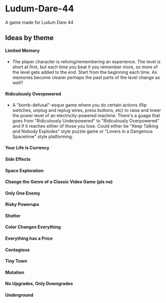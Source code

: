 # Ludum-Dare-44
A game made for Ludum Dare 44

## Ideas by theme

#### Limited Memory
* The player character is reliving/remembering an experience. The level is short at first, but each time you beat it you remember more, so more of the level gets added to the end. Start from the beginning each time. As memories become clearer perhaps the past parts of the level change as well?

#### Ridiculously Overpowered
* A "bomb-defusal"-esque game where you do certain actions (flip switches, unplug and replug wires, press buttons, etc) to raise and lower the power level of an electricity-powered machine. There's a guage that goes from "Ridiculously Underpowered" to "Ridiculously Overpowered" and if it reaches either of those you lose. Could either be "Keep Talking and Nobody Explodes" style puzzle game or "Lovers in a Dangerous Spacetime" style platforming.

#### Your Life is Currency

#### Side Effects

#### Space Exploration

#### Change the Genre of a Classic Video Game (pls no)

#### Only One Enemy

#### Risky Powerups

#### Shelter

#### Color Changes Everything

#### Everything has a Price

#### Contagious

#### Tiny Town

#### Mutation

#### No Upgrades, Only Downgrades

#### Underground
